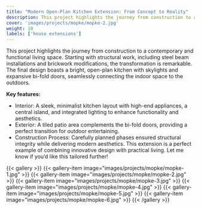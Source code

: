 ```yaml
---
title: "Modern Open-Plan Kitchen Extension: From Concept to Reality"
description: This project highlights the journey from construction to a contemporary and functional living space. Starting with structural work, including steel beam installations and brickwork modifications, the transformation is remarkable. The final design boasts a bright, open-plan kitchen with skylights and expansive bi-fold doors, seamlessly connecting the indoor space to the outdoors.
cover: 'images/projects/mopke/mopke-2.jpg'
weight: 10
labels: ['house extensions']
---
```


This project highlights the journey from construction to a contemporary and functional living space. Starting with structural work, including steel beam installations and brickwork modifications, the transformation is remarkable. The final design boasts a bright, open-plan kitchen with skylights and expansive bi-fold doors, seamlessly connecting the indoor space to the outdoors.

**Key features:**
- Interior: A sleek, minimalist kitchen layout with high-end appliances, a central island, and integrated lighting to enhance functionality and aesthetics.
- Exterior: A tiled patio area complements the bi-fold doors, providing a perfect transition for outdoor entertaining.
- Construction Process: Carefully planned phases ensured structural integrity while delivering modern aesthetics. This extension is a perfect example of combining innovative design with practical living. Let me know if you’d like this tailored further!

{{< gallery >}}
{{< gallery-item image="images/projects/mopke/mopke-1.jpg" >}}
{{< gallery-item image="images/projects/mopke/mopke-2.jpg" >}}
{{< gallery-item image="images/projects/mopke/mopke-3.jpg" >}}
{{< gallery-item image="images/projects/mopke/mopke-4.jpg" >}}
{{< gallery-item image="images/projects/mopke/mopke-5.jpg" >}}
{{< gallery-item image="images/projects/mopke/mopke-6.jpg" >}}
{{< /gallery >}}